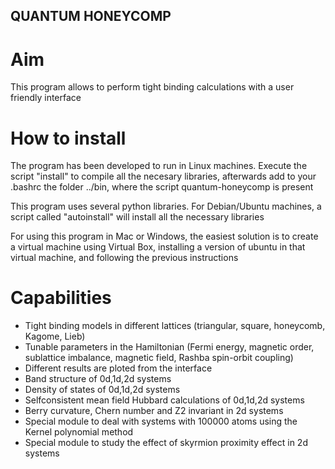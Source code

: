 ## QUANTUM HONEYCOMP ##

# Aim #

This program allows to perform tight binding calculations with a user friendly interface


# How to install #

The program has been developed to run in Linux machines. Execute the script "install" to compile all the necesary libraries,
afterwards add to your .bashrc the folder ../bin, where the script quantum-honeycomp is present

This program uses several python libraries. For Debian/Ubuntu machines, a script called "autoinstall" will install all the
necessary libraries

For using this program in Mac or Windows, the easiest solution is to create a virtual machine using Virtual Box, installing
a version of ubuntu in that virtual machine, and following the previous instructions


# Capabilities #
- Tight binding models in different lattices (triangular, square, honeycomb, Kagome, Lieb)
- Tunable parameters in the Hamiltonian (Fermi energy, magnetic order, sublattice imbalance, magnetic field,
  Rashba spin-orbit coupling)
- Different results are ploted from the interface
- Band structure of 0d,1d,2d systems
- Density of states of 0d,1d,2d systems
- Selfconsistent mean field Hubbard calculations of 0d,1d,2d systems
- Berry curvature, Chern number and Z2 invariant in 2d systems
- Special module to deal with systems with 100000 atoms using the Kernel polynomial method
- Special module to study the effect of skyrmion proximity effect in 2d systems

